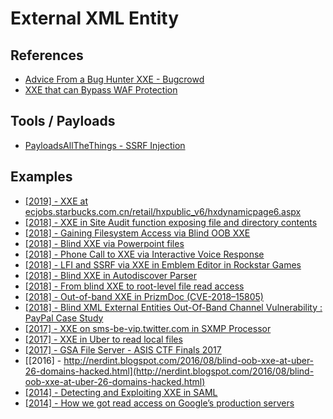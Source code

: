 # External XML Entity

## References
* [Advice From a Bug Hunter XXE - Bugcrowd](https://www.bugcrowd.com/advice-from-a-bug-hunter-xxe/)
* [XXE that can Bypass WAF Protection](https://lab.wallarm.com/xxe-that-can-bypass-waf-protection-98f679452ce0)
## Tools / Payloads
* [PayloadsAllTheThings - SSRF Injection](https://github.com/swisskyrepo/PayloadsAllTheThings/tree/master/XXE%20injection)
## Examples
* [[2019] - XXE at ecjobs.starbucks.com.cn/retail/hxpublic_v6/hxdynamicpage6.aspx](https://hackerone.com/reports/500515)
* [[2018] - XXE in Site Audit function exposing file and directory contents](https://hackerone.com/reports/312543)
* [[2018] - Gaining Filesystem Access via Blind OOB XXE](https://hawkinsecurity.com/2018/03/24/gaining-filesystem-access-via-blind-oob-xxe/)
* [[2018] - Blind XXE via Powerpoint files](https://hackerone.com/reports/334488)
* [[2018] - Phone Call to XXE via Interactive Voice Response](https://hackerone.com/reports/395296)
* [[2018] - LFI and SSRF via XXE in Emblem Editor in Rockstar Games](https://hackerone.com/reports/347139)
* [[2018] - Blind XXE in Autodiscover Parser](https://hackerone.com/reports/315837)
* [[2018] - From blind XXE to root-level file read access](https://www.honoki.net/2018/12/from-blind-xxe-to-root-level-file-read-access/)
* [[2018] - Out-of-band XXE in PrizmDoc (CVE-2018–15805)](https://www.secmasters.com/blog/out-of-band-xxe-in-prizmdoc-cve-2018-15805)
* [[2018] - Blind XML External Entities Out-Of-Band Channel Vulnerability : PayPal Case Study](https://r00thunt.com/2018/10/05/blind-xml-external-entities-out-of-band-channel-vulnerability-paypal-case-study/)
* [[2017] - XXE on sms-be-vip.twitter.com in SXMP Processor](https://hackerone.com/reports/248668)
* [[2017] - XXE in Uber to read local files](https://httpsonly.blogspot.com/2017/01/0day-writeup-xxe-in-ubercom.html)
* [[2017] - GSA File Server - ASIS CTF Finals 2017](https://github.com/occupe/Writeups-CTF/blob/master/ASIS-CTF/Gsa%20File%20server/Readme.md)
* [[2016] - http://nerdint.blogspot.com/2016/08/blind-oob-xxe-at-uber-26-domains-hacked.html](http://nerdint.blogspot.com/2016/08/blind-oob-xxe-at-uber-26-domains-hacked.html)
* [[2014] - Detecting and Exploiting XXE in SAML](https://web-in-security.blogspot.com/2014/11/detecting-and-exploiting-xxe-in-saml.html)
* [[2014] - How we got read access on Google’s production servers](https://blog.detectify.com/2014/04/11/how-we-got-read-access-on-googles-production-servers/)

